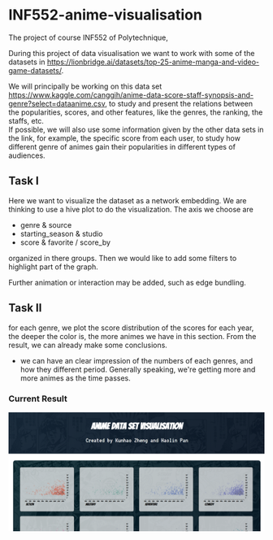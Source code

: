# INF552-anime-visualisation

The project of course INF552 of Polytechnique,

During this project of data visualisation we want to work with some of the datasets in https://lionbridge.ai/datasets/top-25-anime-manga-and-video-game-datasets/.

We will principally be working on this data set https://www.kaggle.com/canggih/anime-data-score-staff-synopsis-and-genre?select=dataanime.csv,
to study and present the relations between the popularities, scores, and other features, like the genres, the ranking, the staffs, etc.  
If possible, we will also use some information given by the other data sets in the link, for example, the specific score from each user, to study how different genre of animes gain their popularities in different types of audiences.

## Task I

Here we want to visualize the dataset as a network embedding. We are thinking to use a hive plot to do the visualization. The axis we choose are

-   genre & source
-   starting_season & studio
-   score & favorite / score_by

organized in there groups. Then we would like to add some filters to highlight part of the graph.

Further animation or interaction may be added, such as edge bundling.

## Task II

for each genre, we plot the score distribution of the scores for each year, the deeper the color is, the more animes we have in this section.
From the result, we can already make some conclusions.

- we can have an clear impression of the numbers of each genres, and how they different period. Generally speaking, we're getting more and more animes as the time passes.

### Current Result

![task 3](/result/score_ditribution.PNG)
